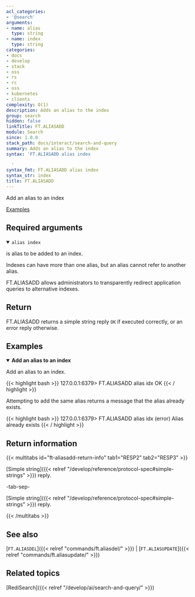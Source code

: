 ```yaml
---
acl_categories:
- '@search'
arguments:
- name: alias
  type: string
- name: index
  type: string
categories:
- docs
- develop
- stack
- oss
- rs
- rc
- oss
- kubernetes
- clients
complexity: O(1)
description: Adds an alias to the index
group: search
hidden: false
linkTitle: FT.ALIASADD
module: Search
since: 1.0.0
stack_path: docs/interact/search-and-query
summary: Adds an alias to the index
syntax: 'FT.ALIASADD alias index

  '
syntax_fmt: FT.ALIASADD alias index
syntax_str: index
title: FT.ALIASADD
---
```


Add an alias to an index

[Examples](#examples)

## Required arguments

<details open>
<summary><code>alias index</code></summary>

is alias to be added to an index.
</details>

Indexes can have more than one alias, but an alias cannot refer to another
alias.

FT.ALIASADD allows administrators to transparently redirect application queries to alternative indexes.

## Return

FT.ALIASADD returns a simple string reply `OK` if executed correctly, or an error reply otherwise.

## Examples

<details open>
<summary><b>Add an alias to an index</b></summary>

Add an alias to an index.

{{< highlight bash >}}
127.0.0.1:6379> FT.ALIASADD alias idx
OK
{{< / highlight >}}

Attempting to add the same alias returns a message that the alias already exists.

{{< highlight bash >}}
127.0.0.1:6379> FT.ALIASADD alias idx
(error) Alias already exists
{{< / highlight >}}
</details>

## Return information

{{< multitabs id="ft-aliasadd-return-info" 
    tab1="RESP2" 
    tab2="RESP3" >}}

[Simple string]({{< relref "/develop/reference/protocol-spec#simple-strings" >}}) reply.

-tab-sep-

[Simple string]({{< relref "/develop/reference/protocol-spec#simple-strings" >}}) reply.

{{< /multitabs >}}

## See also

[`FT.ALIASDEL`]({{< relref "commands/ft.aliasdel/" >}}) | [`FT.ALIASUPDATE`]({{< relref "commands/ft.aliasupdate/" >}}) 

## Related topics

[RediSearch]({{< relref "/develop/ai/search-and-query/" >}})